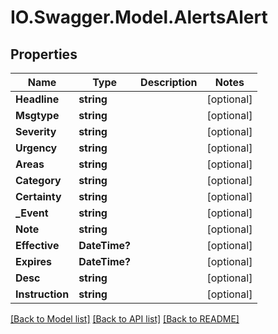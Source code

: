 # IO.Swagger.Model.AlertsAlert
## Properties

Name | Type | Description | Notes
------------ | ------------- | ------------- | -------------
**Headline** | **string** |  | [optional] 
**Msgtype** | **string** |  | [optional] 
**Severity** | **string** |  | [optional] 
**Urgency** | **string** |  | [optional] 
**Areas** | **string** |  | [optional] 
**Category** | **string** |  | [optional] 
**Certainty** | **string** |  | [optional] 
**_Event** | **string** |  | [optional] 
**Note** | **string** |  | [optional] 
**Effective** | **DateTime?** |  | [optional] 
**Expires** | **DateTime?** |  | [optional] 
**Desc** | **string** |  | [optional] 
**Instruction** | **string** |  | [optional] 

[[Back to Model list]](../README.md#documentation-for-models) [[Back to API list]](../README.md#documentation-for-api-endpoints) [[Back to README]](../README.md)

